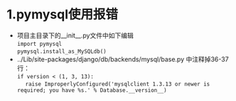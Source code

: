 # 1.pymysql使用报错
- 项目主目录下的__init__.py文件中如下编辑  
    `import pymysql`  
    `pymysql.install_as_MySQLdb()`
- ../Lib/site-packages/django/db/backends/mysql/base.py 中注释掉36-37行：  
    `if version < (1, 3, 13):`  
&emsp;  `raise ImproperlyConfigured('mysqlclient 1.3.13 or newer is required; you have %s.' % Database.__version__)`
 